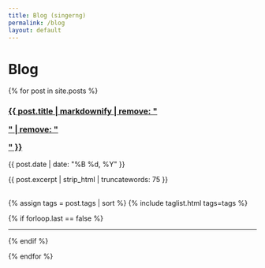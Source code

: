 ```yaml
---
title: Blog (singerng)
permalink: /blog
layout: default
---
```


# Blog

{% for post in site.posts %}
<div>
  <a href="{{ post.url }}" class="text-dark">
    <h3>{{ post.title | markdownify | remove: "<p>" | remove: "</p>" }}</h3>
  </a>

  <p class="text-muted">{{ post.date | date: "%B %d, %Y" }}</p>
  {{ post.excerpt | strip_html | truncatewords: 75 }}
  <br/><br/>

  {% assign tags = post.tags | sort %}
  {% include taglist.html tags=tags %}

  {% if forloop.last == false %}
    <hr/>
  {% endif %}
</div>
{% endfor %}
